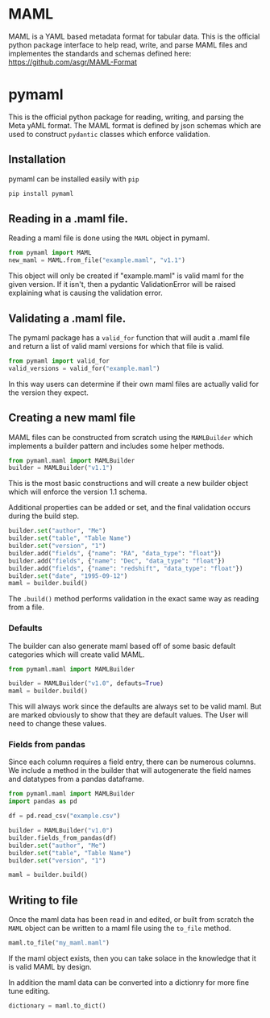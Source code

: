 # MAML

MAML is a YAML based metadata format for tabular data. This is the official python package interface to help read, write, and parse MAML files and implementes the standards and schemas defined here: https://github.com/asgr/MAML-Format


# pymaml
This is the official python package for reading, writing, and parsing the Meta yAML format. The MAML format is defined by json schemas which are used to construct `pydantic` classes which enforce validation.


## Installation
pymaml can be installed easily with `pip`
```python
pip install pymaml
```

## Reading in a .maml file.
Reading a maml file is done using the `MAML` object in pymaml.
```python
from pymaml import MAML
new_maml = MAML.from_file("example.maml", "v1.1")

```
This object will only be created if "example.maml" is valid maml for the given version. If it isn't, then a pydantic ValidationError will be raised explaining what is causing the validation error.


## Validating a .maml file.
The pymaml package has a `valid_for` function that will audit a .maml file and return a list of valid maml versions for which that file is valid.

```python
from pymaml import valid_for
valid_versions = valid_for("example.maml")

```
In this way users can determine if their own maml files are actually valid for the version they expect.

## Creating a new maml file
MAML files can be constructed from scratch using the `MAMLBuilder` which implements a builder pattern and includes some helper methods. 

```python
from pymaml.maml import MAMLBuilder
builder = MAMLBuilder("v1.1")

```
This is the most basic constructions and will create a new builder object which will enforce the version 1.1 schema. 

Additional properties can be added or set, and the final validation occurs during the build step. 

```python
builder.set("author", "Me")
builder.set("table", "Table Name")
builder.set("version", "1")
builder.add("fields", {"name": "RA", "data_type": "float"})
builder.add("fields", {"name": "Dec", "data_type": "float"})
builder.add("fields", {"name": "redshift", "data_type": "float"})
builder.set("date", "1995-09-12")
maml = builder.build()

```
The `.build()` method performs validation in the exact same way as reading from a file.

### Defaults
The builder can also generate maml based off of some basic default categories which will create valid MAML. 

```python
from pymaml.maml import MAMLBuilder

builder = MAMLBuilder("v1.0", defauts=True)
maml = builder.build()

```

This will always work since the defaults are always set to be valid maml. But are marked obviously to show that they are default values. The User will need to change these values. 

### Fields from pandas
Since each column requires a field entry, there can be numerous columns. We include a method in the builder that will autogenerate the field names and datatypes from a pandas dataframe. 

```python
from pymaml.maml import MAMLBuilder
import pandas as pd

df = pd.read_csv("example.csv")

builder = MAMLBuilder("v1.0")
builder.fields_from_pandas(df)
builder.set("author", "Me")
builder.set("table", "Table Name")
builder.set("version", "1")

maml = builder.build()

```

## Writing to file
Once the maml data has been read in and edited, or built from scratch the `MAML` object can be written to a maml file using the `to_file` method.

```python
maml.to_file("my_maml.maml")

```
If the maml object exists, then you can take solace in the knowledge that it is valid MAML by design.

In addition the maml data can be converted into a dictionry for more fine tune editing.

```python
dictionary = maml.to_dict()

```